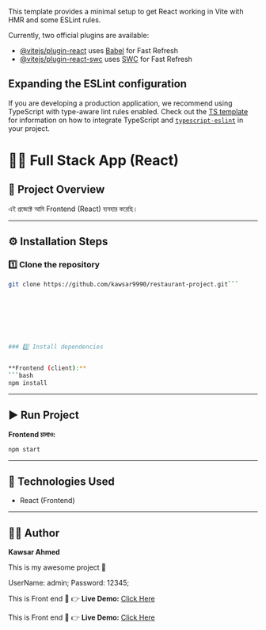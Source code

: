 

This template provides a minimal setup to get React working in Vite with HMR and some ESLint rules.

Currently, two official plugins are available:

- [@vitejs/plugin-react](https://github.com/vitejs/vite-plugin-react/blob/main/packages/plugin-react) uses [Babel](https://babeljs.io/) for Fast Refresh
- [@vitejs/plugin-react-swc](https://github.com/vitejs/vite-plugin-react/blob/main/packages/plugin-react-swc) uses [SWC](https://swc.rs/) for Fast Refresh

## Expanding the ESLint configuration

If you are developing a production application, we recommend using TypeScript with type-aware lint rules enabled. Check out the [TS template](https://github.com/vitejs/vite/tree/main/packages/create-vite/template-react-ts) for information on how to integrate TypeScript and [`typescript-eslint`](https://typescript-eslint.io) in your project.











####
# 🧑‍💻 Full Stack App (React)

## 🚀 Project Overview
এই প্রজেক্টে আমি Frontend (React) ব্যবহার করেছি।

---

## ⚙️ Installation Steps

### 1️⃣ Clone the repository
```bash
git clone https://github.com/kawsar9990/restaurant-project.git```








### 2️⃣ Install dependencies


**Frontend (client):**
```bash
npm install
```

---

## ▶️ Run Project

**Frontend চালাও:**
```bash
npm start
```

---

## 🧩 Technologies Used
- React (Frontend)

---

## 👨‍💻 Author
**Kawsar Ahmed**





This is my awesome project 🚀

UserName: admin;
Password: 12345;


This is Front end 🚀
👉 **Live Demo:** [Click Here](https://kawsar-restaurent-project.netlify.app/)

This is Front end 🚀
👉 **Live Demo:** [Click Here](https://kawsar-restaurant-project.vercel.app/)